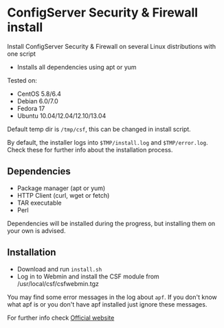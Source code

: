 ConfigServer Security & Firewall install
========================================

Install ConfigServer Security & Firewall on several Linux distributions with one script

* Installs all dependencies using apt or yum

Tested on:
* CentOS 5.8/6.4
* Debian 6.0/7.0
* Fedora 17
* Ubuntu 10.04/12.04/12.10/13.04

Default temp dir is ````/tmp/csf````, this can be changed in install script.

By default, the installer logs into ````$TMP/install.log```` and ````$TMP/error.log````. Check these for further info about the installation process.

## Dependencies
* Package manager (apt or yum)
* HTTP Client (curl, wget or fetch)
* TAR executable
* Perl

Dependencies will be installed during the progress, but installing them on your own is advised.

## Installation

* Download and run ````install.sh````
* Log in to Webmin and install the CSF module from /usr/local/csf/csfwebmin.tgz


You may find some error messages in the log about ````apf````. If you don't know what apf is or you don't have apf installed just ignore these messages.

For further info check [Official website](http://configserver.com/cp/csf.html)